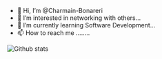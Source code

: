 - 👋 Hi, I’m @Charmain-Bonareri
- 👀 I’m interested in networking with others...
- 🌱 I’m currently learning Software Development...
- 📫 How to reach me ........

![Github stats](https://github-readme-stats.vercel.app/api?username=charmain-bonareri&theme=highcontrast&show_icons=true&count_private=true)

<!---
Charmain-Bonareri/Charmain-Bonareri is a ✨ special ✨ repository because its `README.md` (this file) appears on your GitHub profile.
You can click the Preview link to take a look at your changes.
--->

